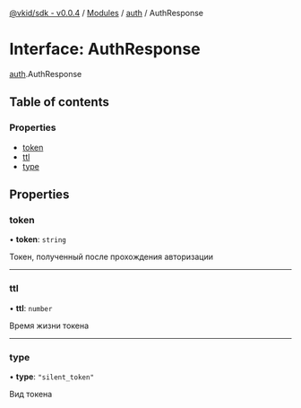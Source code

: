 [@vkid/sdk - v0.0.4](../README.md) / [Modules](../modules.md) / [auth](../modules/auth.md) / AuthResponse

# Interface: AuthResponse

[auth](../modules/auth.md).AuthResponse

## Table of contents

### Properties

- [token](auth.AuthResponse.md#token)
- [ttl](auth.AuthResponse.md#ttl)
- [type](auth.AuthResponse.md#type)

## Properties

### token

• **token**: `string`

Токен, полученный после прохождения авторизации

___

### ttl

• **ttl**: `number`

Время жизни токена

___

### type

• **type**: ``"silent_token"``

Вид токена
